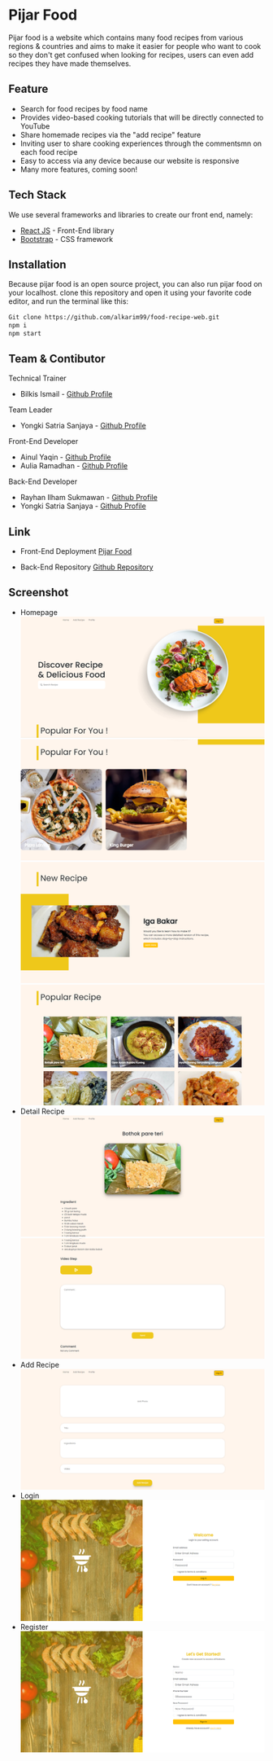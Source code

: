# Pijar Food

Pijar food is a website which contains many food recipes from various regions & countries and aims to make it easier for people who want to cook so they don't get confused when looking for recipes, users can even add recipes they have made themselves.

## Feature

- Search for food recipes by food name
- Provides video-based cooking tutorials that will be directly connected to YouTube
- Share homemade recipes via the "add recipe" feature
- Inviting user to share cooking experiences through the commentsmn on each food recipe
- Easy to access via any device because our website is responsive
- Many more features, coming soon!

## Tech Stack

We use several frameworks and libraries to create our front end, namely:

- [React JS](https://react.dev/ "React JS") - Front-End library
- [Bootstrap](https://getbootstrap.com/ "Bootstrap") - CSS framework

## Installation

Because pijar food is an open source project, you can also run pijar food on your localhost. clone this repository and open it using your favorite code editor, and run the terminal like this:

```
Git clone https://github.com/alkarim99/food-recipe-web.git
npm i
npm start
```

## Team & Contibutor

Technical Trainer

- Bilkis Ismail - [Github Profile](https://github.com/kubil-ismail "Bilkis Ismail")

Team Leader

- Yongki Satria Sanjaya - [Github Profile](https://github.com/yongkisatrias "Yongki Satria Sanjaya")

Front-End Developer

- Ainul Yaqin - [Github Profile](https://github.com/yaaqin "Ainul Yaqin")
- Aulia Ramadhan - [Github Profile](https://github.com/sayarama "Aulia Ramadhan")

Back-End Developer

- Rayhan Ilham Sukmawan - [Github Profile](https://github.com/Rayaja897 "Rayhan Ilham Sukmawan")
- Yongki Satria Sanjaya - [Github Profile](https://github.com/yongkisatrias "Yongki Satria Sanjaya")

## Link

- Front-End Deployment [Pijar Food](https://pijar-food-team-b.vercel.app/ "Pijar Food")

- Back-End Repository [Github Repository](https://github.com/Pijar-Camp-Batch-15-Team-B/pijar-food-be "Pijar Food Back-End Repository")

## Screenshot

- Homepage
  ![Homepage](https://github.com/Pijar-Camp-Batch-15-Team-B/pijar-food-fe/blob/main/public/Screenshot/Homepage%201.png)
  ![Homepage](https://github.com/Pijar-Camp-Batch-15-Team-B/pijar-food-fe/blob/main/public/Screenshot/Homepage%202.png)
  ![Homepage](https://github.com/Pijar-Camp-Batch-15-Team-B/pijar-food-fe/blob/main/public/Screenshot/Homepage%203.png)
  ![Homepage](https://github.com/Pijar-Camp-Batch-15-Team-B/pijar-food-fe/blob/main/public/Screenshot/Homepage%204.png)
- Detail Recipe
  ![Detail Recipe](https://github.com/Pijar-Camp-Batch-15-Team-B/pijar-food-fe/blob/main/public/Screenshot/Detail%20Recipe%201.png)
  ![Detail Recipe](https://github.com/Pijar-Camp-Batch-15-Team-B/pijar-food-fe/blob/main/public/Screenshot/Detail%20Recipe%202.png)
- Add Recipe
  ![Add Recipe](https://github.com/Pijar-Camp-Batch-15-Team-B/pijar-food-fe/blob/main/public/Screenshot/Add%20Recipe.png)
- Login
  ![Login](https://github.com/Pijar-Camp-Batch-15-Team-B/pijar-food-fe/blob/main/public/Screenshot/Login.png)
- Register
  ![Register](https://github.com/Pijar-Camp-Batch-15-Team-B/pijar-food-fe/blob/main/public/Screenshot/Register.png)
